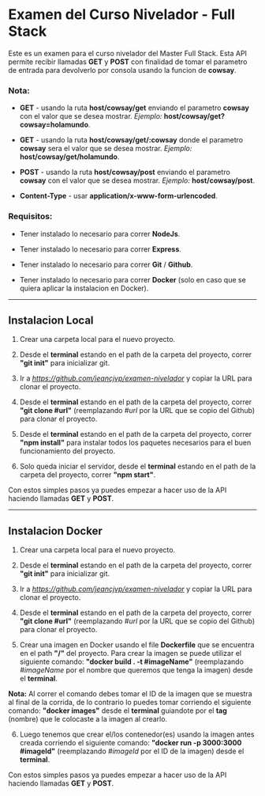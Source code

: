 # Examen del Curso Nivelador - Full Stack

Este es un examen para el curso nivelador del Master Full Stack. Esta API permite recibir llamadas **GET** y **POST** con finalidad de tomar el parametro de entrada para devolverlo por consola usando la funcion de **cowsay**.

### Nota: ###
- **GET** - usando la ruta **host/cowsay/get** enviando el parametro **cowsay** con el valor que se desea mostrar. *Ejemplo:* **host/cowsay/get?cowsay=holamundo**.

- **GET** - usando la ruta **host/cowsay/get/:cowsay** donde el parametro **cowsay** sera el valor que se desea mostrar. *Ejemplo:* **host/cowsay/get/holamundo**.

- **POST** - usando la ruta **host/cowsay/post** enviando el parametro **cowsay** con el valor que se desea mostrar. *Ejemplo:* **host/cowsay/post**.

- **Content-Type** - usar **application/x-www-form-urlencoded**.

### Requisitos: ###
- Tener instalado lo necesario para correr **NodeJs**.

- Tener instalado lo necesario para correr **Express**.

- Tener instalado lo necesario para correr **Git** / **Github**.

- Tener instalado lo necesario para correr **Docker** (solo en caso que se quiera aplicar la instalacion en Docker).

---

## Instalacion Local ##
1. Crear una carpeta local para el nuevo proyecto. 

2. Desde el **terminal** estando en el path de la carpeta del proyecto, correr **"git init"** para inicializar git.

3. Ir a *https://github.com/jeancjvp/examen-nivelador* y copiar la URL para clonar el proyecto.

4. Desde el **terminal** estando en el path de la carpeta del proyecto, correr **"git clone #url"** (reemplazando *#url* por la URL que se copio del Github) para clonar el proyecto.

5. Desde el **terminal** estando en el path de la carpeta del proyecto, correr **"npm install"** para instalar todos los paquetes necesarios para el buen funcionamiento del proyecto.

6. Solo queda iniciar el servidor, desde el **terminal** estando en el path de la carpeta del proyecto, correr **"npm start"**.

Con estos simples pasos ya puedes empezar a hacer uso de la API haciendo llamadas **GET** y **POST**.

---

## Instalacion Docker ##

1. Crear una carpeta local para el nuevo proyecto. 

2. Desde el **terminal** estando en el path de la carpeta del proyecto, correr **"git init"** para inicializar git.

3. Ir a *https://github.com/jeancjvp/examen-nivelador* y copiar la URL para clonar el proyecto.

4. Desde el **terminal** estando en el path de la carpeta del proyecto, correr **"git clone #url"** (reemplazando *#url* por la URL que se copio del Github) para clonar el proyecto.

5. Crear una imagen en Docker usando el file **Dockerfile** que se encuentra en el path **"/"** del proyecto. Para crear la imagen se puede utilizar el siguiente comando: **"docker build . -t #imageName"** (reemplazando *#imageName* por el nombre que queremos que tenga la imagen) desde el **terminal**. 

**Nota:** Al correr el comando debes tomar el ID de la imagen que se muestra al final de la corrida, de lo contrario lo puedes tomar corriendo el siguiente comando: **"docker images"** desde el **terminal** guiandote por el **tag** (nombre) que le colocaste a la imagen al crearlo.

6. Luego tenemos que crear el/los contenedor(es) usando la imagen antes creada corriendo el siguiente comando: **"docker run -p 3000:3000 #imageId"** (reemplazando *#imageId* por el ID de la imagen) desde el **terminal**.

Con estos simples pasos ya puedes empezar a hacer uso de la API haciendo llamadas **GET** y **POST**.